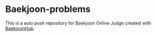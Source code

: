 # Baekjoon-problems
This is a auto push repository for Baekjoon Online Judge created with [BaekjoonHub](https://github.com/BaekjoonHub/BaekjoonHub).
